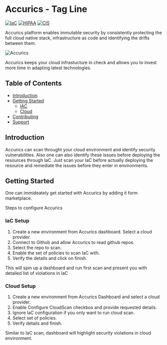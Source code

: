 # Accurics - Tag Line

[![IaC](https://app.soluble.cloud/api/v1/public/badges/2decb22d-7f57-42ac-9af1-4ae875b2952f.svg)](https://app.soluble.cloud/repos/details/github.com/bill-demo-eg/kai-monkey-aws)  [![HIPAA](https://app.soluble.cloud/api/v1/public/badges/fd0927a0-2189-4225-a4ad-92c5fc4d85f7.svg)](https://app.soluble.cloud/repos/details/github.com/bill-demo-eg/kai-monkey-aws)  [![CIS](https://app.soluble.cloud/api/v1/public/badges/88b3f12d-ba2b-4b71-b2ba-dd62ed5ab48b.svg)](https://app.soluble.cloud/repos/details/github.com/bill-demo-eg/kai-monkey-aws)  

Accurics platform enables immutable security by consistently protecting the full cloud native stack, infrastructure as code and identifying the drifts between them.

![Accurics](https://github.com/accurics/kai-monkey-aws/blob/main/logo.png)

Accurics keeps your cloud infrastucture in check and allows you to invest more time in adapting latest technologies.

## Table of Contents

* [Introduction](#introduction)
* [Getting Started](#getting-started)
  * [IAC](#IaC-Setup)
  * [Cloud](#Cloud-setup)
* [Contributing](#contributing)
* [Support](#support)

## Introduction

Accurics can scan throught your cloud environment and identify security vulnerabilities. Also one can also identify these issues before deploying the 
resources through IaC. Just scan your IaC before actually deploying the resource and remediate the issues before they enter in environments.

## Getting Started

One can immideately get started with Accurics by adding it form marketplace.

Steps to configure Accurics

### IaC Setup

1. Create a new environment from Accurics dashboard. Select a cloud provider.
2. Connect to Github and allow Accurics to read github repos.
3. Select the repo to scan.
4. Enable the set of policies to scan IaC with.
5. Verify the details and click on finish.

This will spin up a dashboard and run first scan and present you with detailed list of violations in IaC

### Cloud Setup

1. Create a new environment from Accurics Dashboard and select a cloud provider.
2. Enable Configure CloudScan checkbox and provide requested details.
3. Ignore IaC configuration if you only want to run cloud scan.
4. Select set of policies.
5. Verify details and finish.

Similar to IaC scan, dashboard will highlight security violations in cloud environment.
